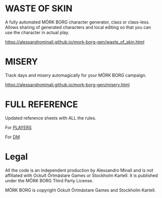# WASTE OF SKIN
A fully automated MÖRK BORG character generator, class or class-less.
Allows sharing of generated characters and local editing so that you can use the character in actual play.

https://alessandrominali.github.io/mork-borg-gen/waste_of_skin.html

# MISERY
Track days and misery automagically for your MÖRK BORG campaign.

https://alessandrominali.github.io/mork-borg-gen/misery.html

# FULL REFERENCE
Updated reference sheets with ALL the rules.

For [PLAYERS](https://github.com/AlessandroMinali/mork-borg-gen/blob/master/MÖRK%20BORG%20REFERENCE%20PLAYER.pdf)

For [DM](https://github.com/AlessandroMinali/mork-borg-gen/blob/master/MÖRK%20BORG%20REFERENCE%20DM.pdf)
<!-- 
# Roadmap

 - [ ] Auto level-up button for character sheets
 - [ ] Auto daily-refresh button for character sheets (ie. restore heal, power, and omens)
 - [ ] Simple generator for every table
 - [ ] Shop generator
 - [ ] Full dungeon generator w/ encounters + loot
 - [ ] Outcast generator??? -->

# Legal
All the code is an independent production by Alessandro Minali and is not affiliated with Ockult Örtmästare Games or Stockholm Kartell. It is published under the MÖRK BORG Third Party License.

MÖRK BORG is copyright Ockult Örtmästare Games and Stockholm Kartell.